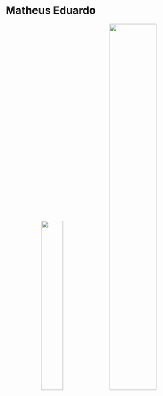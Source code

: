 # Matheus Eduardo

<div align="center">
  <img width=34% src="https://github-readme-stats.vercel.app/api/top-langs/?username=MatheEduar&layout=donut&theme=transparent" />
  <img width=50% src="https://github-readme-stats.vercel.app/api?username=MatheEduar&show_icons=true&theme=transparent&rank_icon=github"/>
</div>

